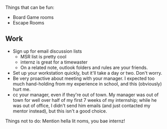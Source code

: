 
Things that can be fun:
  - Board Game rooms
  - Escape Rooms


Work
----
  - Sign up for email discussion lists
    - MSR list is pretty cool
    - internz is great for a timewaster
    - On a related note, outlook folders and rules are your friends.
  - Set up your workstation quickly, but it'll take a day or two.  Don't worry.
  - Be very proactive about meeting with your manager.  I expected too much hand-holding from my experience in school, and this (obviously) hurt me.
  - cc your manager, even if they're out of town.  My manager was out of town for well over half of my first 7 weeks of my internship; while he was out of office, I didn't send him emails (and just contacted my mentor instead), but this isn't a good choice.


Things not to do: Mention hella lit noms, you bae internz!

